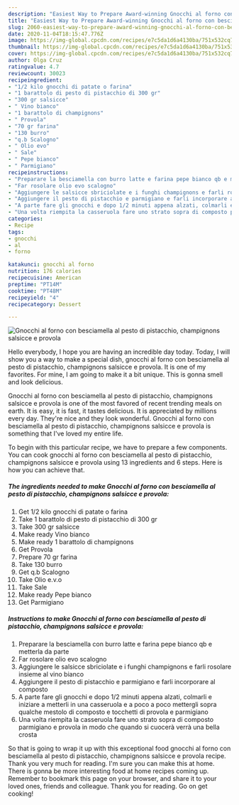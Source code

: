 ```yaml
---
description: "Easiest Way to Prepare Award-winning Gnocchi al forno con besciamella al pesto di pistacchio, champignons salsicce e provola"
title: "Easiest Way to Prepare Award-winning Gnocchi al forno con besciamella al pesto di pistacchio, champignons salsicce e provola"
slug: 2060-easiest-way-to-prepare-award-winning-gnocchi-al-forno-con-besciamella-al-pesto-di-pistacchio-champignons-salsicce-e-provola
date: 2020-11-04T18:15:47.776Z
image: https://img-global.cpcdn.com/recipes/e7c5da1d6a4130ba/751x532cq70/gnocchi-al-forno-con-besciamella-al-pesto-di-pistacchio-champignons-salsicce-e-provola-recipe-main-photo.jpg
thumbnail: https://img-global.cpcdn.com/recipes/e7c5da1d6a4130ba/751x532cq70/gnocchi-al-forno-con-besciamella-al-pesto-di-pistacchio-champignons-salsicce-e-provola-recipe-main-photo.jpg
cover: https://img-global.cpcdn.com/recipes/e7c5da1d6a4130ba/751x532cq70/gnocchi-al-forno-con-besciamella-al-pesto-di-pistacchio-champignons-salsicce-e-provola-recipe-main-photo.jpg
author: Olga Cruz
ratingvalue: 4.7
reviewcount: 30023
recipeingredient:
- "1/2 kilo gnocchi di patate o farina"
- "1 barattolo di pesto di pistacchio di 300 gr"
- "300 gr salsicce"
- " Vino bianco"
- "1 barattolo di champignons"
- " Provola"
- "70 gr farina"
- "130 burro"
- "q.b Scalogno"
- " Olio evo"
- " Sale"
- " Pepe bianco"
- " Parmigiano"
recipeinstructions:
- "Preparare la besciamella con burro latte e farina pepe bianco qb e metterla da parte"
- "Far rosolare olio evo scalogno"
- "Aggiungere le salsicce sbriciolate e i funghi champignons e farli rosolare insieme al vino bianco"
- "Aggiungere il pesto di pistacchio e parmigiano e farli incorporare al composto"
- "A parte fare gli gnocchi e dopo 1/2 minuti appena alzati, colmarli e iniziare a metterli in una casseruola e a poco a poco mettergli sopra qualche mestolo di composto e tocchetti di provola e parmigiano"
- "Una volta riempita la casseruola fare uno strato sopra di composto parmigiano e provola in modo che quando si cuocerà verrà una bella crosta"
categories:
- Recipe
tags:
- gnocchi
- al
- forno

katakunci: gnocchi al forno 
nutrition: 176 calories
recipecuisine: American
preptime: "PT14M"
cooktime: "PT48M"
recipeyield: "4"
recipecategory: Dessert

---
```



![Gnocchi al forno con besciamella al pesto di pistacchio, champignons salsicce e provola](https://img-global.cpcdn.com/recipes/e7c5da1d6a4130ba/751x532cq70/gnocchi-al-forno-con-besciamella-al-pesto-di-pistacchio-champignons-salsicce-e-provola-recipe-main-photo.jpg)

Hello everybody, I hope you are having an incredible day today. Today, I will show you a way to make a special dish, gnocchi al forno con besciamella al pesto di pistacchio, champignons salsicce e provola. It is one of my favorites. For mine, I am going to make it a bit unique. This is gonna smell and look delicious.



Gnocchi al forno con besciamella al pesto di pistacchio, champignons salsicce e provola is one of the most favored of recent trending meals on earth. It is easy, it is fast, it tastes delicious. It is appreciated by millions every day. They're nice and they look wonderful. Gnocchi al forno con besciamella al pesto di pistacchio, champignons salsicce e provola is something that I've loved my entire life.


To begin with this particular recipe, we have to prepare a few components. You can cook gnocchi al forno con besciamella al pesto di pistacchio, champignons salsicce e provola using 13 ingredients and 6 steps. Here is how you can achieve that.

<!--inarticleads1-->

##### The ingredients needed to make Gnocchi al forno con besciamella al pesto di pistacchio, champignons salsicce e provola:

1. Get 1/2 kilo gnocchi di patate o farina
1. Take 1 barattolo di pesto di pistacchio di 300 gr
1. Take 300 gr salsicce
1. Make ready  Vino bianco
1. Make ready 1 barattolo di champignons
1. Get  Provola
1. Prepare 70 gr farina
1. Take 130 burro
1. Get q.b Scalogno
1. Take  Olio e.v.o
1. Take  Sale
1. Make ready  Pepe bianco
1. Get  Parmigiano




<!--inarticleads2-->

##### Instructions to make Gnocchi al forno con besciamella al pesto di pistacchio, champignons salsicce e provola:

1. Preparare la besciamella con burro latte e farina pepe bianco qb e metterla da parte
1. Far rosolare olio evo scalogno
1. Aggiungere le salsicce sbriciolate e i funghi champignons e farli rosolare insieme al vino bianco
1. Aggiungere il pesto di pistacchio e parmigiano e farli incorporare al composto
1. A parte fare gli gnocchi e dopo 1/2 minuti appena alzati, colmarli e iniziare a metterli in una casseruola e a poco a poco mettergli sopra qualche mestolo di composto e tocchetti di provola e parmigiano
1. Una volta riempita la casseruola fare uno strato sopra di composto parmigiano e provola in modo che quando si cuocerà verrà una bella crosta




So that is going to wrap it up with this exceptional food gnocchi al forno con besciamella al pesto di pistacchio, champignons salsicce e provola recipe. Thank you very much for reading. I'm sure you can make this at home. There is gonna be more interesting food at home recipes coming up. Remember to bookmark this page on your browser, and share it to your loved ones, friends and colleague. Thank you for reading. Go on get cooking!

